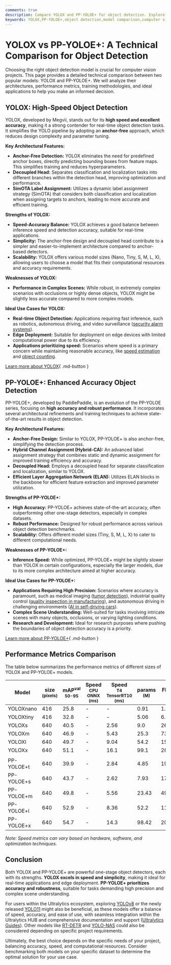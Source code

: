 ```yaml
---
comments: true
description: Compare YOLOX and PP-YOLOE+ for object detection. Explore architectures, performance metrics, and use cases to choose the best model for your needs.
keywords: YOLOX,PP-YOLOE+,object detection,model comparison,computer vision,YOLOX vs PP-YOLOE+,machine learning,deep learning,real-time detection
---
```


# YOLOX vs PP-YOLOE+: A Technical Comparison for Object Detection

Choosing the right object detection model is crucial for computer vision projects. This page provides a detailed technical comparison between two popular models: YOLOX and PP-YOLOE+. We will analyze their architectures, performance metrics, training methodologies, and ideal applications to help you make an informed decision.

<script async src="https://cdn.jsdelivr.net/npm/chart.js@latest/dist/chart.min.js"></script>
<script defer src="../../javascript/benchmark.js"></script>

<canvas id="modelComparisonChart" width="1024" height="400" active-models='["YOLOX", "PP-YOLOE+"]'></canvas>

## YOLOX: High-Speed Object Detection

YOLOX, developed by Megvii, stands out for its **high speed and excellent accuracy**, making it a strong contender for real-time object detection tasks. It simplifies the YOLO pipeline by adopting an **anchor-free** approach, which reduces design complexity and parameter tuning.

**Key Architectural Features:**

- **Anchor-Free Detection:** YOLOX eliminates the need for predefined anchor boxes, directly predicting bounding boxes from feature maps. This simplifies training and reduces hyperparameters.
- **Decoupled Head:** Separates classification and localization tasks into different branches within the detection head, improving optimization and performance.
- **SimOTA Label Assignment:** Utilizes a dynamic label assignment strategy (SimOTA) that considers both classification and localization when assigning targets to anchors, leading to more accurate and efficient training.

**Strengths of YOLOX:**

- **Speed-Accuracy Balance:** YOLOX achieves a good balance between inference speed and detection accuracy, suitable for real-time applications.
- **Simplicity:** The anchor-free design and decoupled head contribute to a simpler and easier-to-implement architecture compared to anchor-based detectors.
- **Scalability:** YOLOX offers various model sizes (Nano, Tiny, S, M, L, X), allowing users to choose a model that fits their computational resources and accuracy requirements.

**Weaknesses of YOLOX:**

- **Performance in Complex Scenes:** While robust, in extremely complex scenarios with occlusions or highly dense objects, YOLOX might be slightly less accurate compared to more complex models.

**Ideal Use Cases for YOLOX:**

- **Real-time Object Detection:** Applications requiring fast inference, such as robotics, autonomous driving, and video surveillance ([security alarm systems](https://www.ultralytics.com/blog/security-alarm-system-projects-with-ultralytics-yolov8)).
- **Edge Deployment:** Suitable for deployment on edge devices with limited computational power due to its efficiency.
- **Applications prioritizing speed:** Scenarios where speed is a primary concern while maintaining reasonable accuracy, like [speed estimation](https://www.ultralytics.com/blog/ultralytics-yolov8-for-speed-estimation-in-computer-vision-projects) and [object counting](https://docs.ultralytics.com/guides/object-counting/).

[Learn more about YOLOX](https://github.com/Megvii-BaseDetection/YOLOX){ .md-button }

## PP-YOLOE+: Enhanced Accuracy Object Detection

PP-YOLOE+, developed by PaddlePaddle, is an evolution of the PP-YOLOE series, focusing on **high accuracy and robust performance**. It incorporates several architectural refinements and training techniques to achieve state-of-the-art results in object detection.

**Key Architectural Features:**

- **Anchor-Free Design:** Similar to YOLOX, PP-YOLOE+ is also anchor-free, simplifying the detection process.
- **Hybrid Channel Assignment (Hybrid-CA):** An advanced label assignment strategy that combines static and dynamic assignment for improved training efficiency and accuracy.
- **Decoupled Head:** Employs a decoupled head for separate classification and localization, similar to YOLOX.
- **Efficient Layer Aggregation Network (ELAN):** Utilizes ELAN blocks in the backbone for efficient feature extraction and improved parameter utilization.

**Strengths of PP-YOLOE+:**

- **High Accuracy:** PP-YOLOE+ achieves state-of-the-art accuracy, often outperforming other one-stage detectors, especially in complex datasets.
- **Robust Performance:** Designed for robust performance across various object detection benchmarks.
- **Scalability:** Offers different model sizes (Tiny, S, M, L, X) to cater to different computational needs.

**Weaknesses of PP-YOLOE+:**

- **Inference Speed:** While optimized, PP-YOLOE+ might be slightly slower than YOLOX in certain configurations, especially the larger models, due to its more complex architecture aimed at higher accuracy.

**Ideal Use Cases for PP-YOLOE+:**

- **Applications Requiring High Precision:** Scenarios where accuracy is paramount, such as medical imaging ([tumor detection](https://www.ultralytics.com/blog/using-yolo11-for-tumor-detection-in-medical-imaging)), industrial quality control ([quality inspection in manufacturing](https://www.ultralytics.com/blog/quality-inspection-in-manufacturing-traditional-vs-deep-learning-methods)), and autonomous driving in challenging environments ([AI in self-driving cars](https://www.ultralytics.com/solutions/ai-in-self-driving)).
- **Complex Scene Understanding:** Well-suited for tasks involving intricate scenes with many objects, occlusions, or varying lighting conditions.
- **Research and Development:** Ideal for research purposes where pushing the boundaries of object detection accuracy is a priority.

[Learn more about PP-YOLOE+](https://github.com/PaddlePaddle/PaddleDetection){ .md-button }

## Performance Metrics Comparison

The table below summarizes the performance metrics of different sizes of YOLOX and PP-YOLOE+ models.

| Model      | size<br><sup>(pixels) | mAP<sup>val<br>50-95 | Speed<br><sup>CPU ONNX<br>(ms) | Speed<br><sup>T4 TensorRT10<br>(ms) | params<br><sup>(M) | FLOPs<br><sup>(B) |
| ---------- | --------------------- | -------------------- | ------------------------------ | ----------------------------------- | ------------------ | ----------------- |
| YOLOXnano  | 416                   | 25.8                 | -                              | -                                   | 0.91               | 1.08              |
| YOLOXtiny  | 416                   | 32.8                 | -                              | -                                   | 5.06               | 6.45              |
| YOLOXs     | 640                   | 40.5                 | -                              | 2.56                                | 9.0                | 26.8              |
| YOLOXm     | 640                   | 46.9                 | -                              | 5.43                                | 25.3               | 73.8              |
| YOLOXl     | 640                   | 49.7                 | -                              | 9.04                                | 54.2               | 155.6             |
| YOLOXx     | 640                   | 51.1                 | -                              | 16.1                                | 99.1               | 281.9             |
|            |                       |                      |                                |                                     |                    |                   |
| PP-YOLOE+t | 640                   | 39.9                 | -                              | 2.84                                | 4.85               | 19.15             |
| PP-YOLOE+s | 640                   | 43.7                 | -                              | 2.62                                | 7.93               | 17.36             |
| PP-YOLOE+m | 640                   | 49.8                 | -                              | 5.56                                | 23.43              | 49.91             |
| PP-YOLOE+l | 640                   | 52.9                 | -                              | 8.36                                | 52.2               | 110.07            |
| PP-YOLOE+x | 640                   | 54.7                 | -                              | 14.3                                | 98.42              | 206.59            |

_Note: Speed metrics can vary based on hardware, software, and optimization techniques._

## Conclusion

Both YOLOX and PP-YOLOE+ are powerful one-stage object detectors, each with its strengths. **YOLOX excels in speed and simplicity**, making it ideal for real-time applications and edge deployment. **PP-YOLOE+ prioritizes accuracy and robustness**, suitable for tasks demanding high precision and complex scene understanding.

For users within the Ultralytics ecosystem, exploring [YOLOv8](https://www.ultralytics.com/yolo) or the newly released [YOLO11](https://docs.ultralytics.com/models/yolo11/) might also be beneficial, as these models offer a balance of speed, accuracy, and ease of use, with seamless integration within the Ultralytics HUB and comprehensive documentation and support ([Ultralytics Guides](https://docs.ultralytics.com/guides/)). Other models like [RT-DETR](https://docs.ultralytics.com/models/rtdetr/) and [YOLO-NAS](https://docs.ultralytics.com/models/yolo-nas/) could also be considered depending on specific project requirements.

Ultimately, the best choice depends on the specific needs of your project, balancing accuracy, speed, and computational resources. Consider benchmarking both models on your specific dataset to determine the optimal solution for your use case.

